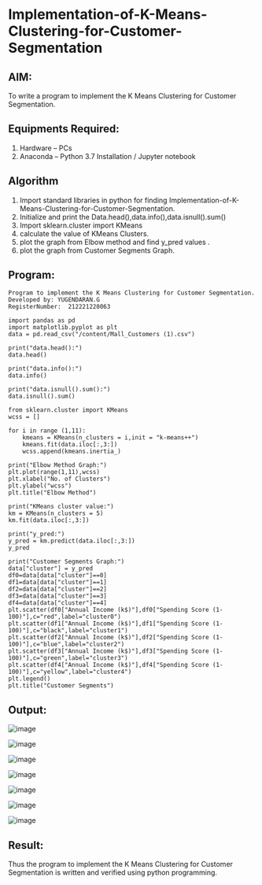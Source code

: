 # Implementation-of-K-Means-Clustering-for-Customer-Segmentation

## AIM:
To write a program to implement the K Means Clustering for Customer Segmentation.

## Equipments Required:
1. Hardware – PCs
2. Anaconda – Python 3.7 Installation / Jupyter notebook

## Algorithm
1. Import standard libraries in python for finding Implementation-of-K-Means-Clustering-for-Customer-Segmentation.
2. Initialize and print the Data.head(),data.info(),data.isnull().sum()
3. Import sklearn.cluster import KMeans
4. calculate the value of  KMeans Clusters.
5. plot the graph from Elbow method and find y_pred values .  
6. plot the graph from Customer Segments Graph.

## Program:
```
Program to implement the K Means Clustering for Customer Segmentation.
Developed by: YUGENDARAN.G
RegisterNumber:  212221220063

import pandas as pd
import matplotlib.pyplot as plt
data = pd.read_csv("/content/Mall_Customers (1).csv")

print("data.head():")
data.head()

print("data.info():")
data.info()

print("data.isnull().sum():")
data.isnull().sum()

from sklearn.cluster import KMeans
wcss = []

for i in range (1,11):
    kmeans = KMeans(n_clusters = i,init = "k-means++")
    kmeans.fit(data.iloc[:,3:])
    wcss.append(kmeans.inertia_)
    
print("Elbow Method Graph:")
plt.plot(range(1,11),wcss)
plt.xlabel("No. of Clusters")
plt.ylabel("wcss")
plt.title("Elbow Method")

print("KMeans cluster value:")
km = KMeans(n_clusters = 5)
km.fit(data.iloc[:,3:])

print("y_pred:")
y_pred = km.predict(data.iloc[:,3:])
y_pred

print("Customer Segments Graph:")
data["cluster"] = y_pred
df0=data[data["cluster"]==0]
df1=data[data["cluster"]==1]
df2=data[data["cluster"]==2]
df3=data[data["cluster"]==3]
df4=data[data["cluster"]==4]
plt.scatter(df0["Annual Income (k$)"],df0["Spending Score (1-100)"],c="red",label="cluster0")
plt.scatter(df1["Annual Income (k$)"],df1["Spending Score (1-100)"],c="black",label="cluster1")
plt.scatter(df2["Annual Income (k$)"],df2["Spending Score (1-100)"],c="blue",label="cluster2")
plt.scatter(df3["Annual Income (k$)"],df3["Spending Score (1-100)"],c="green",label="cluster3")
plt.scatter(df4["Annual Income (k$)"],df4["Spending Score (1-100)"],c="yellow",label="cluster4")
plt.legend()
plt.title("Customer Segments")

```

## Output:
![image](https://github.com/Yugendaran/Implementation-of-K-Means-Clustering-for-Customer-Segmentation/assets/128135616/6e89e8cd-b661-4029-8c1d-5c6fc8421a72)

![image](https://github.com/Yugendaran/Implementation-of-K-Means-Clustering-for-Customer-Segmentation/assets/128135616/2044fa08-4dec-418d-b6e4-4d754d69dc0b)

![image](https://github.com/Yugendaran/Implementation-of-K-Means-Clustering-for-Customer-Segmentation/assets/128135616/a16f664f-d77e-4019-aac2-9d6f79605c0c)

![image](https://github.com/Yugendaran/Implementation-of-K-Means-Clustering-for-Customer-Segmentation/assets/128135616/f185f86d-188e-4fa2-8fb4-4865845df531)

![image](https://github.com/Yugendaran/Implementation-of-K-Means-Clustering-for-Customer-Segmentation/assets/128135616/a1eb4456-65b9-4507-a5f7-cca30b726fdc)

![image](https://github.com/Yugendaran/Implementation-of-K-Means-Clustering-for-Customer-Segmentation/assets/128135616/9c3b2405-16d9-4c1a-a5e9-dcd8cf6a7e8a)

![image](https://github.com/Yugendaran/Implementation-of-K-Means-Clustering-for-Customer-Segmentation/assets/128135616/401de1d5-4102-4836-ace2-4ae4529bde6b)




## Result:
Thus the program to implement the K Means Clustering for Customer Segmentation is written and verified using python programming.
